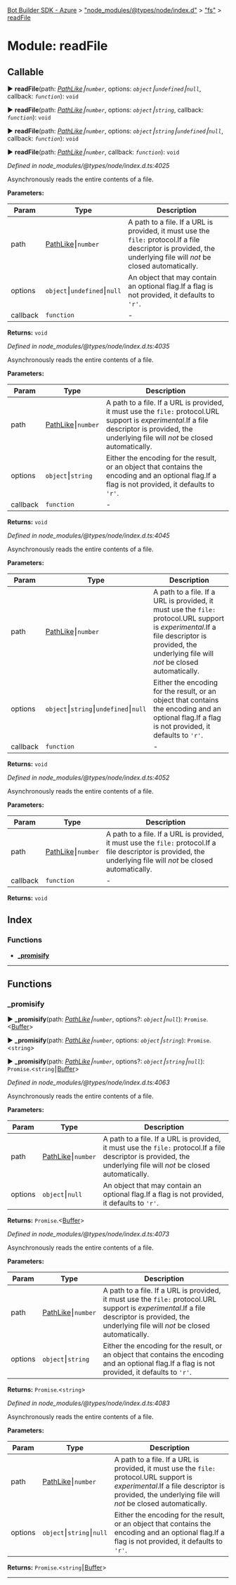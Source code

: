 [Bot Builder SDK - Azure](../README.md) > ["node_modules/@types/node/index.d"](../modules/_node_modules__types_node_index_d_.md) > ["fs"](../modules/_node_modules__types_node_index_d_._fs_.md) > [readFile](../modules/_node_modules__types_node_index_d_._fs_.readfile.md)



# Module: readFile

## Callable
► **readFile**(path: *[PathLike](_node_modules__types_node_index_d_._fs_.md#pathlike)⎮`number`*, options: *`object`⎮`undefined`⎮`null`*, callback: *`function`*): `void`

► **readFile**(path: *[PathLike](_node_modules__types_node_index_d_._fs_.md#pathlike)⎮`number`*, options: *`object`⎮`string`*, callback: *`function`*): `void`

► **readFile**(path: *[PathLike](_node_modules__types_node_index_d_._fs_.md#pathlike)⎮`number`*, options: *`object`⎮`string`⎮`undefined`⎮`null`*, callback: *`function`*): `void`

► **readFile**(path: *[PathLike](_node_modules__types_node_index_d_._fs_.md#pathlike)⎮`number`*, callback: *`function`*): `void`



*Defined in node_modules/@types/node/index.d.ts:4025*



Asynchronously reads the entire contents of a file.


**Parameters:**

| Param | Type | Description |
| ------ | ------ | ------ |
| path | [PathLike](_node_modules__types_node_index_d_._fs_.md#pathlike)⎮`number`   |  A path to a file. If a URL is provided, it must use the `file:` protocol.If a file descriptor is provided, the underlying file will _not_ be closed automatically. |
| options | `object`⎮`undefined`⎮`null`   |  An object that may contain an optional flag.If a flag is not provided, it defaults to `'r'`. |
| callback | `function`   |  - |





**Returns:** `void`



*Defined in node_modules/@types/node/index.d.ts:4035*



Asynchronously reads the entire contents of a file.


**Parameters:**

| Param | Type | Description |
| ------ | ------ | ------ |
| path | [PathLike](_node_modules__types_node_index_d_._fs_.md#pathlike)⎮`number`   |  A path to a file. If a URL is provided, it must use the `file:` protocol.URL support is _experimental_.If a file descriptor is provided, the underlying file will _not_ be closed automatically. |
| options | `object`⎮`string`   |  Either the encoding for the result, or an object that contains the encoding and an optional flag.If a flag is not provided, it defaults to `'r'`. |
| callback | `function`   |  - |





**Returns:** `void`



*Defined in node_modules/@types/node/index.d.ts:4045*



Asynchronously reads the entire contents of a file.


**Parameters:**

| Param | Type | Description |
| ------ | ------ | ------ |
| path | [PathLike](_node_modules__types_node_index_d_._fs_.md#pathlike)⎮`number`   |  A path to a file. If a URL is provided, it must use the `file:` protocol.URL support is _experimental_.If a file descriptor is provided, the underlying file will _not_ be closed automatically. |
| options | `object`⎮`string`⎮`undefined`⎮`null`   |  Either the encoding for the result, or an object that contains the encoding and an optional flag.If a flag is not provided, it defaults to `'r'`. |
| callback | `function`   |  - |





**Returns:** `void`



*Defined in node_modules/@types/node/index.d.ts:4052*



Asynchronously reads the entire contents of a file.


**Parameters:**

| Param | Type | Description |
| ------ | ------ | ------ |
| path | [PathLike](_node_modules__types_node_index_d_._fs_.md#pathlike)⎮`number`   |  A path to a file. If a URL is provided, it must use the `file:` protocol.If a file descriptor is provided, the underlying file will _not_ be closed automatically. |
| callback | `function`   |  - |





**Returns:** `void`




## Index

### Functions

* [___promisify__](_node_modules__types_node_index_d_._fs_.readfile.md#___promisify__)



---
## Functions
<a id="___promisify__"></a>

###  ___promisify__

► **___promisify__**(path: *[PathLike](_node_modules__types_node_index_d_._fs_.md#pathlike)⎮`number`*, options?: *`object`⎮`null`*): `Promise`.<[Buffer](../interfaces/_node_modules__types_node_index_d_.buffer.md)>

► **___promisify__**(path: *[PathLike](_node_modules__types_node_index_d_._fs_.md#pathlike)⎮`number`*, options: *`object`⎮`string`*): `Promise`.<`string`>

► **___promisify__**(path: *[PathLike](_node_modules__types_node_index_d_._fs_.md#pathlike)⎮`number`*, options?: *`object`⎮`string`⎮`null`*): `Promise`.<`string`⎮[Buffer](../interfaces/_node_modules__types_node_index_d_.buffer.md)>



*Defined in node_modules/@types/node/index.d.ts:4063*



Asynchronously reads the entire contents of a file.


**Parameters:**

| Param | Type | Description |
| ------ | ------ | ------ |
| path | [PathLike](_node_modules__types_node_index_d_._fs_.md#pathlike)⎮`number`   |  A path to a file. If a URL is provided, it must use the `file:` protocol.If a file descriptor is provided, the underlying file will _not_ be closed automatically. |
| options | `object`⎮`null`   |  An object that may contain an optional flag.If a flag is not provided, it defaults to `'r'`. |





**Returns:** `Promise`.<[Buffer](../interfaces/_node_modules__types_node_index_d_.buffer.md)>



*Defined in node_modules/@types/node/index.d.ts:4073*



Asynchronously reads the entire contents of a file.


**Parameters:**

| Param | Type | Description |
| ------ | ------ | ------ |
| path | [PathLike](_node_modules__types_node_index_d_._fs_.md#pathlike)⎮`number`   |  A path to a file. If a URL is provided, it must use the `file:` protocol.URL support is _experimental_.If a file descriptor is provided, the underlying file will _not_ be closed automatically. |
| options | `object`⎮`string`   |  Either the encoding for the result, or an object that contains the encoding and an optional flag.If a flag is not provided, it defaults to `'r'`. |





**Returns:** `Promise`.<`string`>



*Defined in node_modules/@types/node/index.d.ts:4083*



Asynchronously reads the entire contents of a file.


**Parameters:**

| Param | Type | Description |
| ------ | ------ | ------ |
| path | [PathLike](_node_modules__types_node_index_d_._fs_.md#pathlike)⎮`number`   |  A path to a file. If a URL is provided, it must use the `file:` protocol.URL support is _experimental_.If a file descriptor is provided, the underlying file will _not_ be closed automatically. |
| options | `object`⎮`string`⎮`null`   |  Either the encoding for the result, or an object that contains the encoding and an optional flag.If a flag is not provided, it defaults to `'r'`. |





**Returns:** `Promise`.<`string`⎮[Buffer](../interfaces/_node_modules__types_node_index_d_.buffer.md)>





___


